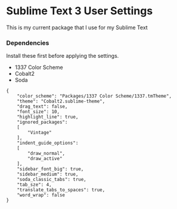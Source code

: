 # Sublime Text 3 User Settings
This is my current package that I use for my Sublime Text

### Dependencies
Install these first before applying the settings.
- 1337 Color Scheme
- Cobalt2
- Soda

```
{
	"color_scheme": "Packages/1337 Color Scheme/1337.tmTheme",
	"theme": "Cobalt2.sublime-theme",
	"drag_text": false,
	"font_size": 10,
	"highlight_line": true,
	"ignored_packages":
	[
		"Vintage"
	],
	"indent_guide_options":
	[
		"draw_normal",
		"draw_active"
	],
	"sidebar_font_big": true,
	"sidebar_medium": true,
	"soda_classic_tabs": true,
	"tab_sze": 4,
	"translate_tabs_to_spaces": true,
	"word_wrap": false
}

```
